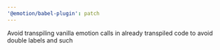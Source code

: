 ```yaml
---
'@emotion/babel-plugin': patch
---
```


Avoid transpiling vanilla emotion calls in already transpiled code to avoid double labels and such

